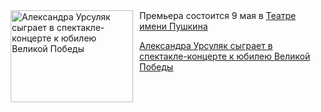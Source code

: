 <!--2025-05-05 17:45:34-->
<div class="yb">
  <div class="rss kino_teatr"><a href="https://www.kino-teatr.ru/teatr/news/y2025/5-5/37627/" title="Александра Урсуляк сыграет в спектакле-концерте к юбилею Великой Победы"><img src="https://www.kino-teatr.ru/news/7/2/37627/poster.jpg" width="196" height="147" align="left" hspace="5" style="margin: 0px 10px 0px 5px" alt="Александра Урсуляк сыграет в спектакле-концерте к юбилею Великой Победы"/></a>Премьера состоится 9 мая в <a href=https://www.kino-teatr.ru/teatr/15/ target=_blank>Театре имени Пушкина</a> <p class="titl"><a href="https://www.kino-teatr.ru/teatr/news/y2025/5-5/37627/">Александра Урсуляк сыграет в спектакле-концерте к юбилею Великой Победы</a></p></div>
</div>
